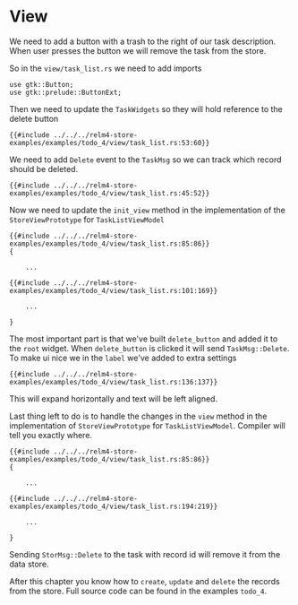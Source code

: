 # View

We need to add a button with a trash to the right of our task description. When user presses the button we will remove the task from the store.

So in the `view/task_list.rs` we need to add imports

```rust,noplaypen
use gtk::Button;
use gtk::prelude::ButtonExt;
```

Then we need to update the `TaskWidgets` so they will hold reference to the delete button

```rust,noplaypen
{{#include ../../../relm4-store-examples/examples/todo_4/view/task_list.rs:53:60}}
```

We need to add `Delete` event to the `TaskMsg` so we can track which record should be deleted.

```rust,noplaypen
{{#include ../../../relm4-store-examples/examples/todo_4/view/task_list.rs:45:52}}
```

Now we need to update the `init_view` method in the implementation of the `StoreViewPrototype` for `TaskListViewModel`

```rust,noplaypen
{{#include ../../../relm4-store-examples/examples/todo_4/view/task_list.rs:85:86}}
{

    ...

{{#include ../../../relm4-store-examples/examples/todo_4/view/task_list.rs:101:169}}

    ...

}
```

The most important part is that we've built `delete_button` and added it to the `root` widget. When `delete_button` is clicked
it will send `TaskMsg::Delete`. To make ui nice we in the `label` we've added to extra settings

```rust,noplaypen
{{#include ../../../relm4-store-examples/examples/todo_4/view/task_list.rs:136:137}}
```

This will expand horizontally and text will be left aligned.

Last thing left to do is to handle the changes in the `view` method in the implementation of `StoreViewPrototype` for `TaskListViewModel`.
Compiler will tell you exactly where.

```rust,noplaypen
{{#include ../../../relm4-store-examples/examples/todo_4/view/task_list.rs:85:86}}
{

    ...

{{#include ../../../relm4-store-examples/examples/todo_4/view/task_list.rs:194:219}}

    ...

}
```

Sending `StorMsg::Delete` to the task with record id will remove it from the data store.

After this chapter you know how to `create`, `update` and `delete` the records from the store. Full source code can be found in the examples `todo_4`.
